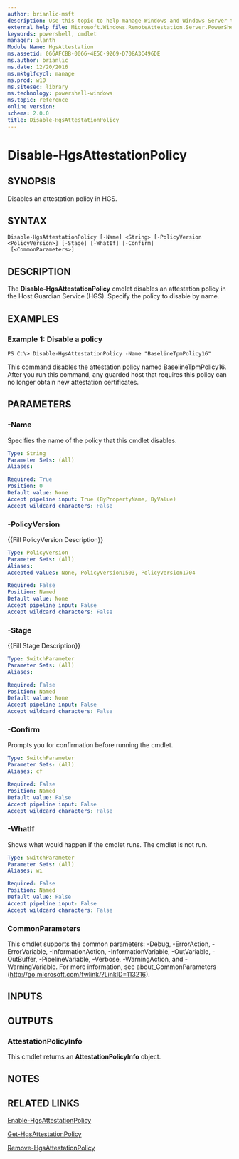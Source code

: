 ```yaml
---
author: brianlic-msft
description: Use this topic to help manage Windows and Windows Server technologies with Windows PowerShell.
external help file: Microsoft.Windows.RemoteAttestation.Server.PowerShell.dll-Help.xml
keywords: powershell, cmdlet
manager: alanth
Module Name: HgsAttestation
ms.assetid: 066AFCBB-0066-4E5C-9269-D708A3C496DE
ms.author: brianlic
ms.date: 12/20/2016
ms.mktglfcycl: manage
ms.prod: w10
ms.sitesec: library
ms.technology: powershell-windows
ms.topic: reference
online version: 
schema: 2.0.0
title: Disable-HgsAttestationPolicy
---
```


# Disable-HgsAttestationPolicy

## SYNOPSIS
Disables an attestation policy in HGS.

## SYNTAX

```
Disable-HgsAttestationPolicy [-Name] <String> [-PolicyVersion <PolicyVersion>] [-Stage] [-WhatIf] [-Confirm]
 [<CommonParameters>]
```

## DESCRIPTION
The **Disable-HgsAttestationPolicy** cmdlet disables an attestation policy in the Host Guardian Service (HGS).
Specify the policy to disable by name.

## EXAMPLES

### Example 1: Disable a policy
```
PS C:\> Disable-HgsAttestationPolicy -Name "BaselineTpmPolicy16"
```

This command disables the attestation policy named BaselineTpmPolicy16.
After you run this command, any guarded host that requires this policy can no longer obtain new attestation certificates.

## PARAMETERS

### -Name
Specifies the name of the policy that this cmdlet disables.

```yaml
Type: String
Parameter Sets: (All)
Aliases: 

Required: True
Position: 0
Default value: None
Accept pipeline input: True (ByPropertyName, ByValue)
Accept wildcard characters: False
```

### -PolicyVersion
{{Fill PolicyVersion Description}}

```yaml
Type: PolicyVersion
Parameter Sets: (All)
Aliases: 
Accepted values: None, PolicyVersion1503, PolicyVersion1704

Required: False
Position: Named
Default value: None
Accept pipeline input: False
Accept wildcard characters: False
```

### -Stage
{{Fill Stage Description}}

```yaml
Type: SwitchParameter
Parameter Sets: (All)
Aliases: 

Required: False
Position: Named
Default value: None
Accept pipeline input: False
Accept wildcard characters: False
```

### -Confirm
Prompts you for confirmation before running the cmdlet.

```yaml
Type: SwitchParameter
Parameter Sets: (All)
Aliases: cf

Required: False
Position: Named
Default value: False
Accept pipeline input: False
Accept wildcard characters: False
```

### -WhatIf
Shows what would happen if the cmdlet runs.
The cmdlet is not run.

```yaml
Type: SwitchParameter
Parameter Sets: (All)
Aliases: wi

Required: False
Position: Named
Default value: False
Accept pipeline input: False
Accept wildcard characters: False
```

### CommonParameters
This cmdlet supports the common parameters: -Debug, -ErrorAction, -ErrorVariable, -InformationAction, -InformationVariable, -OutVariable, -OutBuffer, -PipelineVariable, -Verbose, -WarningAction, and -WarningVariable. For more information, see about_CommonParameters (http://go.microsoft.com/fwlink/?LinkID=113216).

## INPUTS

## OUTPUTS

### AttestationPolicyInfo
This cmdlet returns an **AttestationPolicyInfo** object.

## NOTES

## RELATED LINKS

[Enable-HgsAttestationPolicy](./Enable-HgsAttestationPolicy.md)

[Get-HgsAttestationPolicy](./Get-HgsAttestationPolicy.md)

[Remove-HgsAttestationPolicy](./Remove-HgsAttestationPolicy.md)

